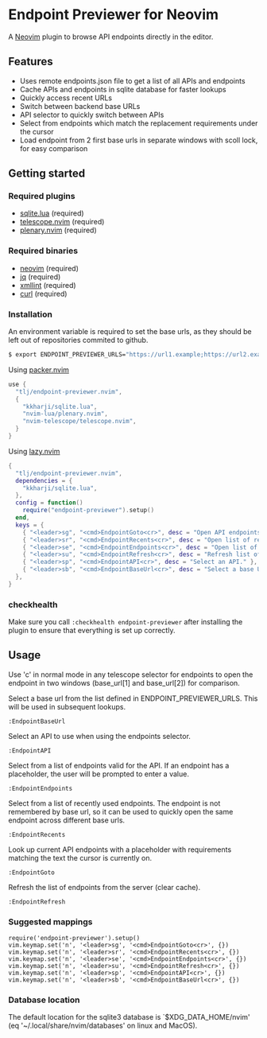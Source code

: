 # Endpoint Previewer for Neovim

A [Neovim](https://neovim.io/) plugin to browse API endpoints directly in the editor.

## Features

- Uses remote endpoints.json file to get a list of all APIs and endpoints
- Cache APIs and endpoints in sqlite database for faster lookups
- Quickly access recent URLs 
- Switch between backend base URLs 
- API selector to quickly switch between APIs 
- Select from endpoints which match the replacement requirements under the cursor 
- Load endpoint from 2 first base urls in separate windows with scoll lock, for easy comparison

## Getting started

### Required plugins

- [sqlite.lua](https://github.com/kkharji/sqlite.lua) (required)
- [telescope.nvim](https://github.com/nvim-telescope/telescope.nvim) (required)
- [plenary.nvim](https://github.com/nvim-lua/plenary.nvim) (required)

### Required binaries

- [neovim](https://neovim.io) (required)
- [jq](https://stedolan.github.io/jq/) (required)
- [xmllint](https://gnomes.pages.gitlab.gnome.org/libxml2/xmllint.html) (required)
- [curl](https://curl.se) (required)

### Installation

An environment variable is required to set the base urls, as they should be left out of repositories commited to github.

```bash
$ export ENDPOINT_PREVIEWER_URLS="https://url1.example;https://url2.example"
```

Using [packer.nvim](https://github.com/wbthomason/packer.nvim) 

```lua
use {
  "tlj/endpoint-previewer.nvim",
  {
    "kkharji/sqlite.lua",
    "nvim-lua/plenary.nvim",
    "nvim-telescope/telescope.nvim",
  }
}
```

Using [lazy.nvim](https://github.com/folke/lazy.nvim)

```lua
{
  "tlj/endpoint-previewer.nvim",
  dependencies = {
    "kkharji/sqlite.lua",
  },
  config = function()
    require("endpoint-previewer").setup()
  end,
  keys = {
    { "<leader>sg", "<cmd>EndpointGoto<cr>", desc = "Open API endpoints valid for replacement text on cursor." },
    { "<leader>sr", "<cmd>EndpointRecents<cr>", desc = "Open list of recently opened API endpoints." },
    { "<leader>se", "<cmd>EndpointEndpoints<cr>", desc = "Open list of endpoints for current API." },
    { "<leader>su", "<cmd>EndpointRefresh<cr>", desc = "Refresh list of APIs and Endpoints." },
    { "<leader>sp", "<cmd>EndpointAPI<cr>", desc = "Select an API." },
    { "<leader>sb", "<cmd>EndpointBaseUrl<cr>", desc = "Select a base URL to fetch endpoints from." },
  },
}
```

### checkhealth

Make sure you call `:checkhealth endpoint-previewer` after installing the plugin to ensure that everything is set up correctly.

## Usage

Use 'c' in normal mode in any telescope selector for endpoints to open the endpoint in two windows (base_url[1] and base_url[2]) for comparison.

Select a base url from the list defined in ENDPOINT_PREVIEWER_URLS. This will be used in subsequent lookups.
```vim
:EndpointBaseUrl
```

Select an API to use when using the endpoints selector.
```vim
:EndpointAPI
```

Select from a list of endpoints valid for the API. If an endpoint has a placeholder, the user will be prompted to enter a value.
```vim
:EndpointEndpoints
```

Select from a list of recently used endpoints. The endpoint is not remembered by base url, so it can be used to quickly open the same endpoint across different base urls.
```vim
:EndpointRecents
```

Look up current API endpoints with a placeholder with requirements matching the text the cursor is currently on.
```vim
:EndpointGoto
```

Refresh the list of endpoints from the server (clear cache).
```vim
:EndpointRefresh
```

### Suggested mappings

```vim
require('endpoint-previewer').setup()
vim.keymap.set('n', '<leader>sg', '<cmd>EndpointGoto<cr>', {})
vim.keymap.set('n', '<leader>sr', '<cmd>EndpointRecents<cr>', {})
vim.keymap.set('n', '<leader>se', '<cmd>EndpointEndpoints<cr>', {})
vim.keymap.set('n', '<leader>su', '<cmd>EndpointRefresh<cr>', {})
vim.keymap.set('n', '<leader>sp', '<cmd>EndpointAPI<cr>', {})
vim.keymap.set('n', '<leader>sb', '<cmd>EndpointBaseUrl<cr>', {})
```

### Database location

The default location for the sqlite3 database is `$XDG_DATA_HOME/nvim' (eq '~/.local/share/nvim/databases' on linux and MacOS).



